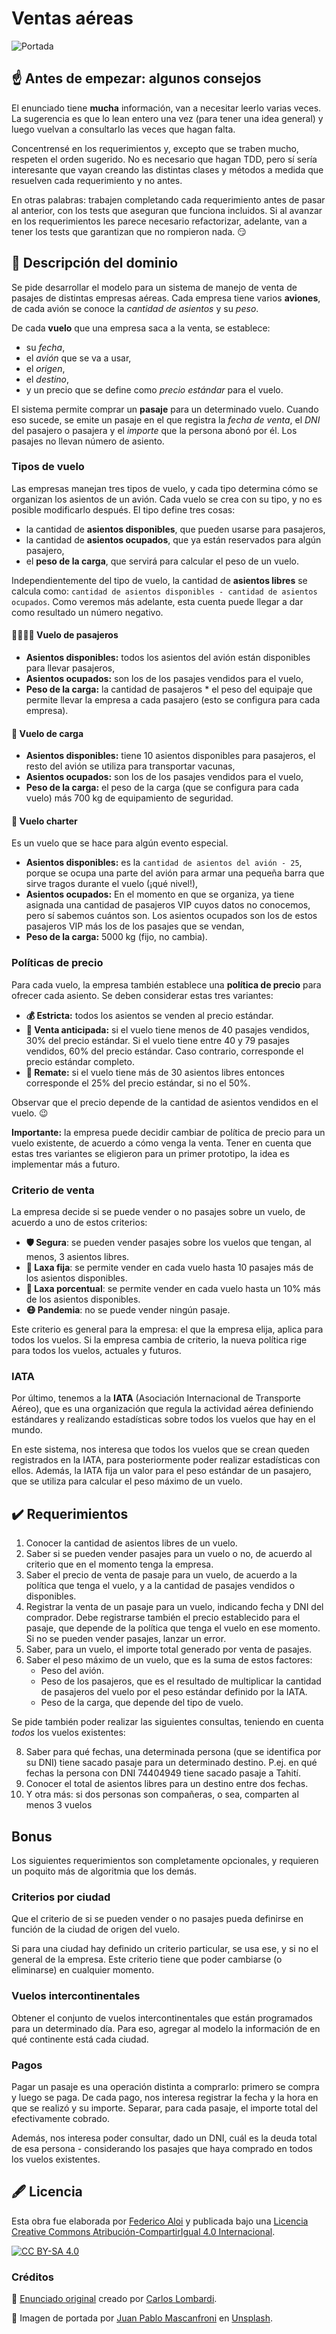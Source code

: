 # Ventas aéreas 

![Portada](assets/portada.jpg)

## :point_up: Antes de empezar: algunos consejos

El enunciado tiene **mucha** información, van a necesitar leerlo varias veces. La sugerencia es que lo lean entero una vez (para tener una idea general) y luego vuelvan a consultarlo las veces que hagan falta.

Concentrensé en los requerimientos y, excepto que se traben mucho, respeten el orden sugerido. No es necesario que hagan TDD, pero sí sería interesante que vayan creando las distintas clases y métodos a medida que resuelven cada requerimiento y no antes. 

En otras palabras: trabajen completando cada requerimiento antes de pasar al anterior, con los tests que aseguran que funciona incluidos. Si al avanzar en los requerimientos les parece necesario refactorizar, adelante, van a tener los tests que garantizan que no rompieron nada. :smirk: 

## :bookmark_tabs: Descripción del dominio

Se pide desarrollar el modelo para un sistema de manejo de venta de pasajes de distintas empresas aéreas. Cada empresa tiene varios **aviones**, de cada avión se conoce la _cantidad de asientos_ y su _peso_. 

De cada **vuelo** que una empresa saca a la venta, se establece: 
* su _fecha_, 
* el _avión_ que se va a usar, 
* el _origen_, 
* el _destino_,
* y un precio que se define como _precio estándar_ para el vuelo. 
 
El sistema permite comprar un **pasaje** para un determinado vuelo. Cuando eso sucede, se emite un pasaje en el que registra la _fecha de venta_, el _DNI_ del pasajero o pasajera y el _importe_ que la persona abonó por él. Los pasajes no llevan número de asiento.

### Tipos de vuelo

Las empresas manejan tres tipos de vuelo, y cada tipo determina cómo se organizan los asientos de un avión. 
Cada vuelo se crea con su tipo, y no es posible modificarlo después. El tipo define tres cosas:
* la cantidad de **asientos disponibles**, que pueden usarse para pasajeros,
* la cantidad de **asientos ocupados**, que ya están reservados para algún pasajero,
* el **peso de la carga**, que servirá para calcular el peso de un vuelo.

Independientemente del tipo de vuelo, la cantidad de **asientos libres** se calcula como: `cantidad de asientos disponibles - cantidad de asientos ocupados`. Como veremos más adelante, esta cuenta puede llegar a dar como resultado un número negativo.

#### :family_woman_woman_boy_boy: Vuelo de pasajeros 

* **Asientos disponibles:** todos los asientos del avión están disponibles para llevar pasajeros,
* **Asientos ocupados:** son los de los pasajes vendidos para el vuelo,
* **Peso de la carga:** la cantidad de pasajeros * el peso del equipaje que permite llevar la empresa a cada pasajero (esto se configura para cada empresa).

#### :syringe: Vuelo de carga 

* **Asientos disponibles:** tiene 10 asientos disponibles para pasajeros, el resto del avión se utiliza para transportar vacunas,
* **Asientos ocupados:** son los de los pasajes vendidos para el vuelo,
* **Peso de la carga:** el peso de la carga (que se configura para cada vuelo) más 700 kg de equipamiento de seguridad.

#### **:tropical_drink: Vuelo charter** 

Es un vuelo que se hace para algún evento especial. 

* **Asientos disponibles:** es la `cantidad de asientos del avión - 25`, porque se ocupa una parte del avión para armar una pequeña barra que sirve tragos durante el vuelo (¡qué nivel!),
* **Asientos ocupados:** En el momento en que se organiza, ya tiene asignada una cantidad de pasajeros VIP cuyos datos no conocemos, pero sí sabemos cuántos son. Los asientos ocupados son los de estos pasajeros VIP más los de los pasajes que se vendan,
* **Peso de la carga:** 5000 kg (fijo, no cambia).

### Políticas de precio

Para cada vuelo, la empresa también establece una **política de precio** para ofrecer cada asiento. Se deben considerar estas tres variantes:

* **:moneybag: Estricta:** todos los asientos se venden al precio estándar.
* **:incoming_envelope: Venta anticipada:** si el vuelo tiene menos de 40 pasajes vendidos, 30% del precio estándar. Si el vuelo tiene entre 40 y 79 pasajes vendidos, 60% del precio estándar. Caso contrario, corresponde el precio estándar completo.
* **:mega: Remate:** si el vuelo tiene más de 30 asientos libres entonces corresponde el 25% del precio estándar, si no el 50%.

Observar que el precio depende de la cantidad de asientos vendidos en el vuelo. :wink:

**Importante:** la empresa puede decidir cambiar de política de precio para un vuelo existente, de acuerdo a cómo venga la venta. Tener en cuenta que estas tres variantes se eligieron para un primer prototipo, la idea es implementar más a futuro.

### Criterio de venta

La empresa decide si se puede vender o no pasajes sobre un vuelo, de acuerdo a uno de estos criterios:
* **:shield: Segura**: se pueden vender pasajes sobre los vuelos que tengan, al menos, 3 asientos libres.
* **:money_mouth_face: Laxa fija**: se permite vender en cada vuelo hasta 10 pasajes más de los asientos disponibles.
* **:100: Laxa porcentual**: se permite vender en cada vuelo hasta un 10% más de los asientos disponibles.
* **:mask: Pandemia**: no se puede vender ningún pasaje.

Este criterio es general para la empresa: el que la empresa elija, aplica para todos los vuelos. Si la empresa cambia de criterio, la nueva política rige para todos los vuelos, actuales y futuros.

### IATA

Por último, tenemos a la **IATA** (Asociación Internacional de Transporte Aéreo), que es una organización que regula la actividad aérea definiendo estándares y realizando estadísticas sobre todos los vuelos que hay en el mundo.

En este sistema, nos interesa que todos los vuelos que se crean queden registrados en la IATA, para posteriormente poder realizar estadísticas con ellos. Además, la IATA fija un valor para el peso estándar de un pasajero, que se utiliza para calcular el peso máximo de un vuelo. 

## :heavy_check_mark: Requerimientos

1. Conocer la cantidad de asientos libres de un vuelo.
3. Saber si se pueden vender pasajes para un vuelo o no, de acuerdo al criterio que en el momento tenga la empresa.
4. Saber el precio de venta de pasaje para un vuelo, de acuerdo a la política que tenga el vuelo, y a la cantidad de pasajes vendidos o disponibles.
5. Registrar la venta de un pasaje para un vuelo, indicando fecha y DNI del comprador. Debe registrarse también el precio establecido para el pasaje, que depende de la política que tenga el vuelo en ese momento. Si no se pueden vender pasajes, lanzar un error.
6. Saber, para un vuelo, el importe total generado por venta de pasajes.
7. Saber el peso máximo de un vuelo, que es la suma de estos factores:
   * Peso del avión.  
   * Peso de los pasajeros, que es el resultado de multiplicar la cantidad de pasajeros del vuelo por el peso estándar definido por la IATA.
   * Peso de la carga, que depende del tipo de vuelo. 

Se pide también poder realizar las siguientes consultas, teniendo en cuenta _todos_ los vuelos existentes:

8. Saber para qué fechas, una determinada persona (que se identifica por su DNI) tiene sacado pasaje para un determinado destino. P.ej. en qué fechas la persona con DNI 74404949 tiene sacado pasaje a Tahití.
9. Conocer el total de asientos libres para un destino entre dos fechas.
10. Y otra más: si dos personas son compañeras, o sea, comparten al menos 3 vuelos

## Bonus

Los siguientes requerimientos son completamente opcionales, y requieren un poquito más de algoritmia que los demás.

### Criterios por ciudad

Que el criterio de si se pueden vender o no pasajes pueda definirse en función de la ciudad de origen del vuelo. 

Si para una ciudad hay definido un criterio particular, se usa ese, y si no el general de la empresa. Este criterio tiene que poder cambiarse (o eliminarse) en cualquier momento.

### Vuelos intercontinentales

Obtener el conjunto de vuelos intercontinentales que están programados para un determinado día. Para eso, agregar al modelo la información de en qué continente está cada ciudad.

### Pagos

Pagar un pasaje es una operación distinta a comprarlo: primero se compra y luego se paga. De cada pago, nos interesa registrar la fecha y la hora en que se realizó y su importe. Separar, para cada pasaje, el importe total del efectivamente cobrado. 

Además, nos interesa poder consultar, dado un DNI, cuál es la deuda total de esa persona - considerando los pasajes que haya comprado en todos los vuelos existentes.

## :fountain_pen: Licencia

Esta obra fue elaborada por [Federico Aloi](https://github.com/faloi) y publicada bajo una [Licencia Creative Commons Atribución-CompartirIgual 4.0 Internacional][cc-by-sa].

[![CC BY-SA 4.0][cc-by-sa-image]][cc-by-sa]

[cc-by-sa]: https://creativecommons.org/licenses/by-sa/4.0/deed.es
[cc-by-sa-image]: https://licensebuttons.net/l/by-sa/4.0/88x31.png

### Créditos

:memo: [Enunciado original](https://web-ciu-programacion.github.io/site/material/documentos/ejercicios/ventas-aereas.pdf) creado por [Carlos Lombardi](https://github.com/clombardi).

:camera_flash: Imagen de portada por <a href="https://unsplash.com/@juanmascan1978?utm_source=unsplash&utm_medium=referral&utm_content=creditCopyText">Juan Pablo Mascanfroni</a> en <a href="https://unsplash.com/s/photos/aviones?utm_source=unsplash&utm_medium=referral&utm_content=creditCopyText">Unsplash</a>.
  